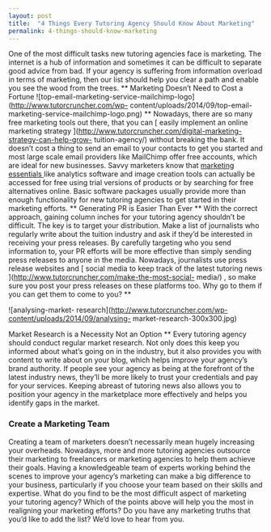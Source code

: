 ```yaml
---
layout: post
title:  "4 Things Every Tutoring Agency Should Know About Marketing"
permalink: 4-things-should-know-marketing
---
```

One of the most difficult tasks new tutoring agencies face is marketing. The
internet is a hub of information and sometimes it can be difficult to separate
good advice from bad. If your agency is suffering from information overload in
terms of marketing, then our list should help you clear a path and enable you
see the wood from the trees. ** Marketing Doesn’t Need to Cost a Fortune
![top-email-marketing-service-mailchimp-logo](http://www.tutorcruncher.com/wp-
content/uploads/2014/09/top-email-marketing-service-mailchimp-logo.png) **
Nowadays, there are so many free marketing tools out there, that you can [
easily implement an online marketing strategy
](http://www.tutorcruncher.com/digital-marketing-strategy-can-help-grow-
tuition-agency/) without breaking the bank. It doesn’t cost a thing to send an
email to your contacts to get you started and most large scale email providers
like MailChimp offer free accounts, which are ideal for new businesses. Savvy
marketers know that [ marketing essentials
](http://www.tutorcruncher.com/digital-resources-tuition-agency/) like
analytics software and image creation tools can actually be accessed for free
using trial versions of products or by searching for free alternatives online.
Basic software packages usually provide more than enough functionality for new
tutoring agencies to get started in their marketing efforts. ** Generating PR
is Easier Than Ever ** With the correct approach, gaining column inches for
your tutoring agency shouldn’t be difficult. The key is to target your
distribution. Make a list of journalists who regularly write about the tuition
industry and ask if they’d be interested in receiving your press releases. By
carefully targeting who you send information to, your PR efforts will be more
effective than simply sending press releases to anyone in the media. Nowadays,
journalists use press release websites and [ social media to keep track of the
latest tutoring news ](http://www.tutorcruncher.com/make-the-most-social-
media/) , so make sure you post your press releases on these platforms too.
Why go to them if you can get them to come to you? **

![analysing-market-
research](http://www.tutorcruncher.com/wp-content/uploads/2014/09/analysing-
market-research-300x300.jpg)

Market Research is a Necessity Not an Option **
Every tutoring agency should conduct regular market research. Not only does
this keep you informed about what’s going on in the industry, but it also
provides you with content to write about on your blog, which helps improve
your agency’s brand authority. If people see your agency as being at the
forefront of the latest industry news, they’ll be more likely to trust your
credentials and pay for your services. Keeping abreast of tutoring news also
allows you to position your agency in the marketplace more effectively and
helps you identify gaps in the market. 

### Create a Marketing Team

Creating
a team of marketers doesn’t necessarily mean hugely increasing your overheads.
Nowadays, more and more tutoring agencies outsource their marketing to
freelancers or marketing agencies to help them achieve their goals. Having a
knowledgeable team of experts working behind the scenes to improve your
agency’s marketing can make a big difference to your business, particularly if
you choose your team based on their skills and expertise. What do you find to
be the most difficult aspect of marketing your tutoring agency? Which of the
points above will help you the most in realigning your marketing efforts? Do
you have any marketing truths that you’d like to add the list? We’d love to
hear from you.
